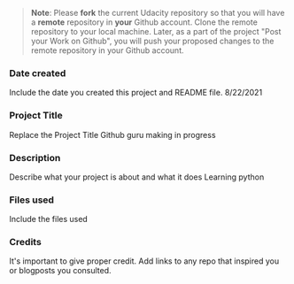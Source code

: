 >**Note**: Please **fork** the current Udacity repository so that you will have a **remote** repository in **your** Github account. Clone the remote repository to your local machine. Later, as a part of the project "Post your Work on Github", you will push your proposed changes to the remote repository in your Github account.

### Date created
Include the date you created this project and README file.
8/22/2021
### Project Title
Replace the Project Title
Github guru making in progress
### Description
Describe what your project is about and what it does
Learning python
### Files used
Include the files used

### Credits
It's important to give proper credit. Add links to any repo that inspired you or blogposts you consulted.

